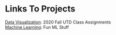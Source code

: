 # Links To Projects
[Data Visualization](/DataVisualization/DataVisualization): 2020 Fall UTD Class Assignments\
[Machine Learning](/MachineLearning/MachineLearning): Fun ML Stuff

